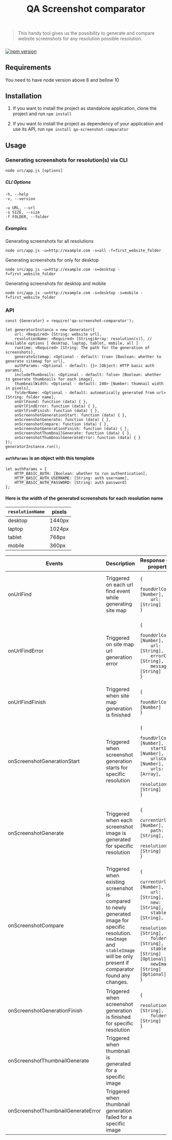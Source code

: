 <p align="center">
    <h1 align="center">
    QA Screenshot comparator
    </h1>
    <br>
</p>

> This handy tool gives us the possibility to generate and compare website screenshots for any resolution possible resolution.

###

[![npm version](https://badge.fury.io/js/1.0.3.svg)](https://www.npmjs.com/package/qa-screenshot-comparator)

## Requirements

You need to have node version above 8 and bellow 10

## Installation

1. If you want to install the project as standalone application, clone the project and run `npm install`

2. If you want to install the project as dependency of your application and use its API, run `npm install qa-screenshot-comparator`

## Usage

### Generating screenshots for resolution(s) via CLI

```
node src/app.js [options]
```
##### CLI Options

    -h, --help
    -v, --version

    -u URL, --url
    -s SIZE, --size
    -f FOLDER, --folder

##### Examples
Generating screenshots for all resolutions
```
node src/app.js -u=http://example.com -s=all -f=first_website_folder
```

Generating screenshots for only for desktop
```
node src/app.js -u=http://example.com -s=desktop -f=first_website_folder
```

Generating screenshots for desktop and mobile
```
node src/app.js -u=http://example.com -s=desktop -s=mobile -f=first_website_folder
```

### API
```node
const {Generator} = require('qa-screenshot-comparator');

let generatorInstance = new Generator({
    url: <Required> [String: website url],
    resolutionName: <Required> [String|Array: resolution(s)], // Available options [ desktop, laptop, tablet, mobile, all ]
    runtime: <Required> [String: The path for the generation of screenshots],
    generateSitemap: <Optional - default: true> [Boolean: whether to generate sitemap for url],
    authParams: <Optional - default: {}> [Object: HTTP basic auth params],
    includeThumbnails: <Optional - default: false> [Boolean: whether to generate thumbnails for each image],
    thumbnailWidth: <Optional - default: 240> [Number: thumnail width in pixels],
    folderName: <Optional - default: automatically generated from url> [String: folder name],
    onUrlFound: function (data) { },
    onUrlFindError: function (data) { },
    onUrlFindFinish: function (data) { },
    onScreenshotGenerationStart: function (data) { },
    onScreenshotGenerate: function (data) { },
    onScreenshotCompare: function (data) { },
    onScreenshotGenerationFinish: function (data) { },
    onScreenshotThumbnailGenerate: function (data) { },
    onScreenshotThumbnailGenerateError: function (data) { }
});
generatorInstance.run();
```

#### `authParams` is an object with this template
```node
let authParams = {
    HTTP_BASIC_AUTH: [Boolean: whether to run authentication],
    HTTP_BASIC_AUTH_USERNAME: [String: auth username],
    HTTP_BASIC_AUTH_PASSWORD: [String: auth password]
};
```

#### Here is the width of the generated screenshots for each resolution name

| `resolutionName`  | pixels |
-----------|-------
| desktop  | 1440px |
| laptop   | 1024px |
| tablet   | 768px  |
| mobile   | 360px  |

<table>
    <tr>
        <th>Events</th>
        <th>Description</th>
        <th>Response object properties</th>
    </tr>
    <tbody>
    <tr>
        <td>onUrlFind</td>
        <td>Triggered on each url find event while generating site map</td>
        <td>
            <pre><code>{
    foundUrlCount: [Number], 
    url: [String]
}</code></pre>
        </td>
    </tr>
    <tr>
        <td>onUrlFindError</td>
        <td>Triggered on site map url generation error</td>
        <td>
            <pre><code>{
    foundUrlCount: [Number], 
    url: [String],
    errorCode: [String],
    message: [String]
}</code></pre>
        </td>
    </tr>
    <tr>
        <td>onUrlFindFinish</td>
        <td>Triggered when site map generation is finished</td>
        <td>
            <pre><code>{
    foundUrlCount: [Number]
}</code></pre>
                </td>
    </tr>
    <tr>
        <td>onScreenshotGenerationStart</td>
        <td>Triggered when screenshot generation starts for specific resolution</td>
        <td>
            <pre><code>{
    foundUrlCount: [Number], 
    startIndex: [Number],
    urlsCount: [Number],
    urls: [Array],
    resolutionName: [String]
}</code></pre>
                </td>
    </tr>
    <tr>
        <td>onScreenshotGenerate</td>
        <td>Triggered when each screenshot image is generated for specific resolution</td>
        <td>
            <pre><code>{
    currentUrlIndex: [Number], 
    path: [String],
    resolutionName: [String]
}</code></pre>
                </td>
    </tr>
    <tr>
        <td>onScreenshotCompare</td>
        <td>Triggered when existing screenshot is compared to newly generated image for specific resolution. <code>newImage</code> and <code>stableImage</code> will be only present if comparator found any changes.</td>
        <td>
            <pre><code>{
    currentUrlIndex: [Number],
    url: [String],
    new: [String],
    stable: [String],
    resolutionName: [String],
    folderName: [String],
    stableImage: [String][Optional],
    newImage: [String][Optional]
}</code></pre>
                </td>
    </tr>
    <tr>
        <td>onScreenshotGenerationFinish</td>
        <td>Triggered when screenshot generation is finished for specific resolution</td>
        <td>
            <pre><code>{
    resolutionName: [String], 
    folderName: [String]
}</code></pre>
        </td>
    </tr>
    <tr>
        <td>onScreenshotThumbnailGenerate</td>
        <td>Triggered when thumbnail is generated for a specific image</td>
        <td></td>
    </tr>
    <tr>
        <td>onScreenshotThumbnailGenerateError</td>
        <td>Triggered when thumbnail generation failed for a specific image</td>
        <td></td>
    </tr>
    </tbody>
</table>
